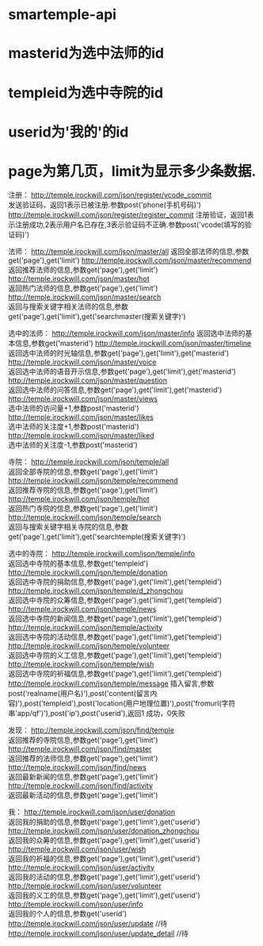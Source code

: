 # smartemple-api
# masterid为选中法师的id
# templeid为选中寺院的id
# userid为'我的'的id
# page为第几页，limit为显示多少条数据.


注册：
http://temple.irockwill.com/json/register/vcode_commit         
发送验证码，返回1表示已被注册.参数post('phone(手机号码)')
http://temple.irockwill.com/json/register/register_commit      注册验证，返回1表示注册成功,2表示用户名已存在,3表示验证码不正确.参数post('vcode(填写的验证码)')


法师：
http://temple.irockwill.com/json/master/all
返回全部法师的信息,参数get('page'),get('limit') 
http://temple.irockwill.com/json/master/recommend                
返回推荐法师的信息,参数get('page'),get('limit') 
http://temple.irockwill.com/json/master/hot                       
返回热门法师的信息,参数get('page'),get('limit') 
http://temple.irockwill.com/json/master/search                    
返回与搜索关键字相关法师的信息,参数get('page'),get('limit'),get('searchmaster(搜索关键字)') 

选中的法师：
http://temple.irockwill.com/json/master/info
返回选中法师的基本信息,参数get('masterid')
http://temple.irockwill.com/json/master/timeline              
返回选中法师的时光轴信息,参数get('page'),get('limit'),get('masterid')
http://temple.irockwill.com/json/master/voice               
返回选中法师的语音开示信息,参数get('page'),get('limit'),get('masterid')
http://temple.irockwill.com/json/master/question             
返回选中法师的问答信息,参数get('page'),get('limit'),get('masterid')
http://temple.irockwill.com/json/master/views          
选中法师的访问量+1,参数post('masterid')
http://temple.irockwill.com/json/master/likes                 
选中法师的关注度+1,参数post('masterid')
http://temple.irockwill.com/json/master/liked                 
选中法师的关注度-1,参数post('masterid')


寺院：
http://temple.irockwill.com/json/temple/all                      
返回全部寺院的信息,参数get('page'),get('limit')
http://temple.irockwill.com/json/temple/recommend                  
返回推荐寺院的信息,参数get('page'),get('limit')
http://temple.irockwill.com/json/temple/hot                     
返回热门寺院的信息,参数get('page'),get('limit')
http://temple.irockwill.com/json/temple/search                
返回与搜索关键字相关寺院的信息,参数get('page'),get('limit'),get('searchtemple(搜索关键字)')

选中的寺院：
http://temple.irockwill.com/json/temple/info             
返回选中寺院的基本信息,参数get('templeid')
http://temple.irockwill.com/json/temple/donation             
返回选中寺院的捐助信息,参数get('page'),get('limit'),get('templeid')
http://temple.irockwill.com/json/temple/d_zhongchou           
返回选中寺院的众筹信息,参数get('page'),get('limit'),get('templeid')
http://temple.irockwill.com/json/temple/news                 
返回选中寺院的新闻信息,参数get('page'),get('limit'),get('templeid')
http://temple.irockwill.com/json/temple/activity              
返回选中寺院的活动信息,参数get('page'),get('limit'),get('templeid')
http://temple.irockwill.com/json/temple/volunteer              
返回选中寺院的义工信息,参数get('page'),get('limit'),get('templeid')
http://temple.irockwill.com/json/temple/wish                
返回选中寺院的祈福信息,参数get('page'),get('limit'),get('templeid')
http://temple.irockwill.com/json/temple/message
插入留言,参数post('realname(用户名)'),post('content(留言内容)'),post('templeid'),post('location(用户地理位置)'),post('fromurl(字符串'app/qf')'),post('ip'),post('userid'),返回1 成功，0失败


发现：
http://temple.irockwill.com/json/find/temple                      
返回推荐的寺院信息,参数get('page'),get('limit')
http://temple.irockwill.com/json/find/master                     
返回推荐的法师信息,参数get('page'),get('limit')
http://temple.irockwill.com/json/find/news                     
返回最新新闻的信息,参数get('page'),get('limit')
http://temple.irockwill.com/json/find/activity                  
返回最新活动的信息,参数get('page'),get('limit')


我：
http://temple.irockwill.com/json/user/donation                 
返回我的捐助的信息,参数get('page'),get('limit'),get('userid')
http://temple.irockwill.com/json/user/donation_zhongchou      
返回我的众筹的信息,参数get('page'),get('limit'),get('userid')
http://temple.irockwill.com/json/user/wish                    
返回我的祈福的信息,参数get('page'),get('limit'),get('userid')
http://temple.irockwill.com/json/user/activity                
返回我的活动的信息,参数get('page'),get('limit'),get('userid')
http://temple.irockwill.com/json/user/volunteer               
返回我的义工的信息,参数get('page'),get('limit'),get('userid')
http://temple.irockwill.com/json/user/info              
返回我的个人的信息,参数get('userid')
http://temple.irockwill.com/json/user/update            //待
http://temple.irockwill.com/json/user/update_detail     //待

